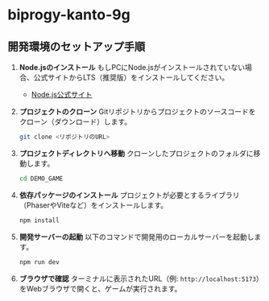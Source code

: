 # biprogy-kanto-9g

## 開発環境のセットアップ手順

1.  **Node.jsのインストール**
    もしPCにNode.jsがインストールされていない場合、公式サイトからLTS（推奨版）をインストールしてください。
    *   [Node.js公式サイト](https://nodejs.org/)

2.  **プロジェクトのクローン**
    Gitリポジトリからプロジェクトのソースコードをクローン（ダウンロード）します。
    ```bash
    git clone <リポジトリのURL>
    ```

3.  **プロジェクトディレクトリへ移動**
    クローンしたプロジェクトのフォルダに移動します。
    ```bash
    cd DEMO_GAME 
    ```

4.  **依存パッケージのインストール**
    プロジェクトが必要とするライブラリ（PhaserやViteなど）をインストールします。
    ```bash
    npm install
    ```

5.  **開発サーバーの起動**
    以下のコマンドで開発用のローカルサーバーを起動します。
    ```bash
    npm run dev
    ```

6.  **ブラウザで確認**
    ターミナルに表示されたURL（例: `http://localhost:5173`）をWebブラウザで開くと、ゲームが実行されます。
